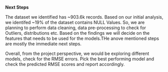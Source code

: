 **Next Steps**

The dataset we identified has ~903.6k records. Based on our initial analysis, we identifed ~19% of the dataset contains NULL Values. So, we are planning to perform data cleaning, data pre-processing to check for Outliers, distributions etc. Based on the findings we will decide on the features that needs to be used for the models.THe anove mentioned steps are mostly the immediate next steps.

Overall, from the project perspective, we would be exploring different models, check for the RMSE errors. Pick the best performing model and check the predicted RMSE scores and report accordingly.